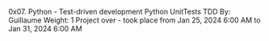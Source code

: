 0x07. Python - Test-driven development
Python
UnitTests
TDD
 By: Guillaume
 Weight: 1
 Project over - took place from Jan 25, 2024 6:00 AM to Jan 31, 2024 6:00 AM
